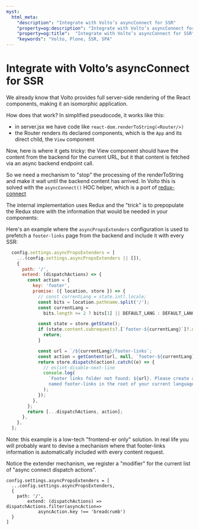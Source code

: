 ```yaml
---
myst:
  html_meta:
    "description": "Integrate with Volto’s asyncConnect for SSR"
    "property=og:description": "Integrate with Volto’s asyncConnect for SSR"
    "property=og:title":  "Integrate with Volto’s asyncConnect for SSR"
    "keywords": "Volto, Plone, SSR, SPA"
---
```


# Integrate with Volto’s asyncConnect for SSR

We already know that Volto provides full server-side rendering of the React
components, making it an isomorphic application.

How does that work? In simplified pseudocode, it works like this:

- in server.jsx we have code like `react-dom.renderToString(<Router/>)`
- the Router renders its declared components, which is the `App` and its
  direct child, the `View` component

Now, here is where it gets tricky: the View component should have the content
from the backend for the current URL, but it that content is fetched via an
async backend endpoint call.

So we need a mechanism to "stop" the processing of the renderToString and make
it wait until the backend content has arrived. In Volto this is solved with
the `asyncConnect()` HOC helper, which is a port of [redux-connect][1]

The internal implementation uses Redux and the "trick" is to prepopulate the
Redux store with the information that would be needed in your components:

Here's an example where the `asyncPropsExtenders` configuration is used to
prefetch a `footer-links` page from the backend and include it with every SSR:

```js
  config.settings.asyncPropsExtenders = [
    ...(config.settings.asyncPropsExtenders || []),
    {
      path: '/',
      extend: (dispatchActions) => {
        const action = {
          key: 'footer',
          promise: ({ location, store }) => {
            // const currentLang = state.intl.locale;
            const bits = location.pathname.split('/');
            const currentLang =
              bits.length >= 2 ? bits[1] || DEFAULT_LANG : DEFAULT_LANG;

            const state = store.getState();
            if (state.content.subrequests?.[`footer-${currentLang}`]?.data) {
              return;
            }

            const url = `/${currentLang}/footer-links`;
            const action = getContent(url, null, `footer-${currentLang}`);
            return store.dispatch(action).catch((e) => {
              // eslint-disable-next-line
              console.log(
                `Footer links folder not found: ${url}. Please create as folder
                named footer-links in the root of your current language`,
              );
            });
          },
        };
        return [...dispatchActions, action];
      },
    },
  ];
```

Note: this example is a low-tech "frontend-er only" solution. In real life you
will probably want to devise a mechanism where that footer-links information is
automatically included with every content request.

Notice the extender mechanism, we register a "modifier" for the current list of
"async connect dispatch actions".

```
config.settings.asyncPropsExtenders = [
  ...config.settings.asyncPropsExtenders,
  {
    path: '/',
        extend: (dispatchActions) => dispatchActions.filter(asyncAction=>
            asyncAction.key !== 'breadcrumb')
  }
]
```

[1]: https://github.com/makeomatic/redux-connect/
